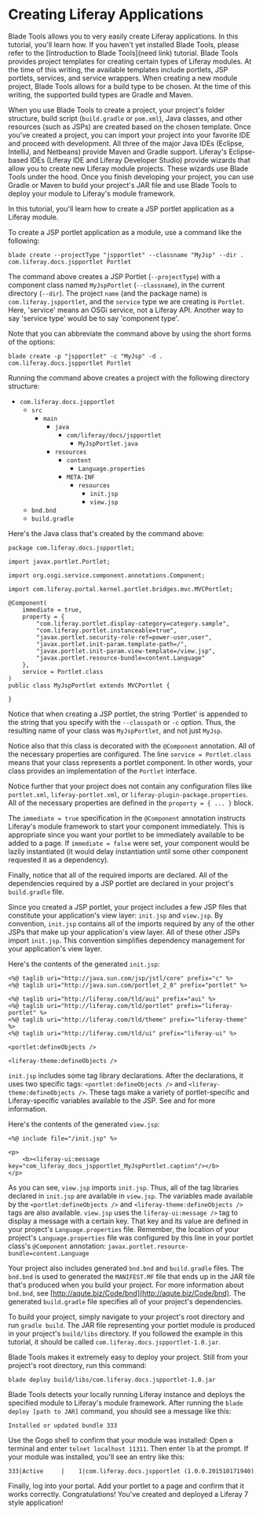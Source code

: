 # Creating Liferay Applications

Blade Tools allows you to very easily create Liferay applications. In this
tutorial, you'll learn how. If you haven't yet installed Blade
Tools, please refer to the [Introduction to Blade Tools](need link) tutorial.
Blade Tools provides project templates for creating certain types of Liferay
modules. At the time of this writing, the available templates include portlets,
JSP portlets, services, and service wrappers. When creating a new module
project, Blade Tools allows for a build type to be chosen. At the time of this
writing, the supported build types are Gradle and Maven.

When you use Blade Tools to create a project, your project's folder structure,
build script (`build.gradle` or `pom.xml`), Java classes, and other resources
(such as JSPs) are created based on the chosen template. Once you've created a
project, you can import your project into your favorite IDE and proceed with
development. All three of the major Java IDEs (Eclipse, IntelliJ, and Netbeans)
provide Maven and Gradle support. Liferay's Eclipse-based IDEs (Liferay
IDE and Liferay Developer Studio) provide wizards that allow you to create new
Liferay module projects. These wizards use Blade Tools under the hood. Once you
finish developing your project, you can use Gradle or Maven to build your
project's JAR file and use Blade Tools to deploy your module to Liferay's module
framework.

In this tutorial, you'll learn how to create a JSP portlet application as a
Liferay module.

To create a JSP portlet application as a module, use a command like the
following:

    blade create --projectType "jspportlet" --classname "MyJsp" --dir . com.liferay.docs.jspportlet Portlet

The command above creates a JSP Portlet (`--projectType`) with a component class
named `MyJspPortlet` (`--classname`), in the current directory (`--dir`). The
project `name` (and the package name) is `com.liferay.jspportlet`, and the
`service` type we are creating is `Portlet`. Here, 'service' means an OSGi
service, not a Liferay API. Another way to say 'service type' would be to say
'component type'.

Note that you can abbreviate the command above by using the short forms of the
options:

    blade create -p "jspportlet" -c "MyJsp" -d . com.liferay.docs.jspportlet Portlet

Running the command above creates a project with the following directory
structure:

- `com.liferay.docs.jspportlet`
    - `src`
        - `main`
            - `java`
                - `com/liferay/docs/jspportlet`
                    - `MyJspPortlet.java`
            - `resources`
                - `content`
                    - `Language.properties`
                - `META-INF`
                    - `resources`
                        - `init.jsp`
                        - `view.jsp`
    - `bnd.bnd`
    - `build.gradle`

Here's the Java class that's created by the command above:

    package com.liferay.docs.jspportlet;

    import javax.portlet.Portlet;

    import org.osgi.service.component.annotations.Component;

    import com.liferay.portal.kernel.portlet.bridges.mvc.MVCPortlet;

    @Component(
        immediate = true,
        property = {
            "com.liferay.portlet.display-category=category.sample",
            "com.liferay.portlet.instanceable=true",
            "javax.portlet.security-role-ref=power-user,user",
            "javax.portlet.init-param.template-path=/",
            "javax.portlet.init-param.view-template=/view.jsp",
            "javax.portlet.resource-bundle=content.Language"
        },
        service = Portlet.class
    )
    public class MyJspPortlet extends MVCPortlet {

    }

Notice that when creating a JSP portlet, the string 'Portlet' is appended to the
string that you specify with the `--classpath` or `-c` option. Thus, the
resulting name of your class was `MyJspPortlet`, and not just `MyJsp`.

Notice also that this class is decorated with the `@Component` annotation. All
of the necessary properties are configured. The line `service = Portlet.class`
means that your class represents a portlet component. In other words, your class
provides an implementation of the `Portlet` interface.

Notice further that your project does not contain any configuration files like
`portlet.xml`, `liferay-portlet.xml`, or `liferay-plugin-package.properties`.
All of the necessary properties are defined in the `property = { ... }` block.

The `immediate = true` specification in the `@Component` annotation instructs
Liferay's module framework to start your component immediately. This is
appropriate since you want your portlet to be immediately available to be added
to a page. If `immediate = false` were set, your component would be lazily
instantiated (it would delay instantiation until some other component requested
it as a dependency).

Finally, notice that all of the required imports are declared. All of the
dependencies required by a JSP portlet are declared in your project's
`build.gradle` file.

Since you created a JSP portlet, your project includes a few JSP files that
constitute your application's view layer: `init.jsp` and `view.jsp`. By
convention, `init.jsp` contains all of the imports required by any of the other
JSPs that make up your application's view layer. All of these other JSPs import
`init.jsp`. This convention simplifies dependency management for your
application's view layer.

Here's the contents of the generated `init.jsp`:

    <%@ taglib uri="http://java.sun.com/jsp/jstl/core" prefix="c" %>
    <%@ taglib uri="http://java.sun.com/portlet_2_0" prefix="portlet" %>

    <%@ taglib uri="http://liferay.com/tld/aui" prefix="aui" %>
    <%@ taglib uri="http://liferay.com/tld/portlet" prefix="liferay-portlet" %>
    <%@ taglib uri="http://liferay.com/tld/theme" prefix="liferay-theme" %>
    <%@ taglib uri="http://liferay.com/tld/ui" prefix="liferay-ui" %>

    <portlet:defineObjects />

    <liferay-theme:defineObjects />

`init.jsp` includes some tag library declarations. After the declarations, it
uses two specific tags: `<portlet:defineObjects />` and
`<liferay-theme:defineObjects />`. These tags make a variety of portlet-specific
and Liferay-specific variables available to the JSP. See []() and []() for more
information.

Here's the contents of the generated `view.jsp`:

    <%@ include file="/init.jsp" %>

    <p>
        <b><liferay-ui:message key="com_liferay_docs_jspportlet_MyJspPortlet.caption"/></b>
    </p>

As you can see, `view.jsp` imports `init.jsp`. Thus, all of the tag libraries
declared in `init.jsp` are available in `view.jsp`. The variables made available
by the `<portlet:defineObjects />` and `<liferay-theme:defineObjects />` tags
are also available. `view.jsp` uses the `liferay-ui:message />` tag to display a
message with a certain key. That key and its value are defined in your project's
`Language.properties` file. Remember, the location of your project's
`Language.properties` file was configured by this line in your portlet class's
`@Component` annotation: `javax.portlet.resource-bundle=content.Language`

Your project also includes generated `bnd.bnd` and `build.gradle` files. The
`bnd.bnd` is used to generated the `MANIFEST.MF` file that ends up in the JAR
file that's produced when you build your project. For more information about
`bnd.bnd`, see [http://aqute.biz/Code/bnd](http://aqute.biz/Code/bnd). The
generated `build.gradle` file specifies all of your project's dependencies.

To build your project, simply navigate to your project's root directory and run
`gradle build`. The JAR file representing your portlet module is produced in
your project's `build/libs` directory. If you followed the example in this
tutorial, it should be called `com.liferay.docs.jspportlet-1.0.jar`.

Blade Tools makes it extremely easy to deploy your project. Still from your
project's root directory, run this command:

    blade deploy build/libs/com.liferay.docs.jspportlet-1.0.jar

Blade Tools detects your locally running Liferay instance and deploys the
specified module to Liferay's module framework. After running the `blade deploy
[path to JAR]` command, you should see a message like this:

    Installed or updated bundle 333

Use the Gogo shell to confirm that your module
was installed: Open a terminal and enter `telnet localhost 11311`. Then enter
`lb` at the prompt. If your module was installed, you'll see an entry like this:

    333|Active     |    1|com.liferay.docs.jspportlet (1.0.0.201510171940)

Finally, log into your portal. Add your portlet to a page and confirm that it
works correctly. Congratulations! You've created and deployed a Liferay 7 style
application!
